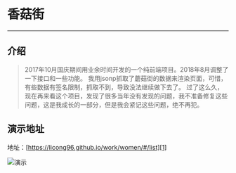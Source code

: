 ﻿# 香菇街 #
----------
## 介绍 ##

> 2017年10月国庆期间用业余时间开发的一个纯前端项目。2018年8月调整了一下接口和一些功能。
我用jsonp抓取了蘑菇街的数据来渲染页面，可惜，有些数据有签名限制，抓取不到，导致没法继续做下去了。
过了这么久，现在再来看这个项目，发现了很多当年没有发现的问题，我不准备修复这些问题，这是我成长的一部分，但是我会紧记这些问题，绝不再犯。



## 演示地址 ##

地址：[https://licong96.github.io/work/women/#/list][1]

![演示][2]


  [1]: https://licong96.github.io/work/women/#/list
  [2]: https://licong96.github.io/lib/image/gif/woman-img.gif
